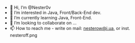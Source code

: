 - 👋 Hi, I’m @Nester0v
- 👀 I’m interested in Java, Front/Back-End dev.
- 🌱 I’m currently learning Java, Front-End.
- 💞️ I’m looking to collaborate on ...
- 📫 How to reach me - write on mail: nesterow@i.ua, or inst. nesteroff.png

<!---
Nester0v/Nester0v is a ✨ special ✨ repository because its `README.md` (this file) appears on your GitHub profile.
You can click the Preview link to take a look at your changes.
--->
